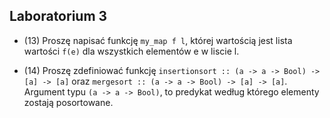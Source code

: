 ## Laboratorium 3

- (13) Proszę napisać funkcję `my_map f l`, której wartością jest lista wartości `f(e)` dla wszystkich elementów e w liscie l.

- (14) Proszę zdefiniować funkcję `insertionsort :: (a -> a -> Bool) -> [a] -> [a]` oraz `mergesort :: (a -> a -> Bool) -> [a] -> [a]`.
Argument typu `(a -> a -> Bool)`, to predykat według którego elementy zostają posortowane. 
